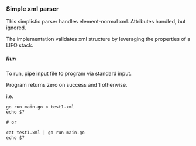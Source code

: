### Simple xml parser

This simplistic parser handles element-normal xml. Attributes handled, but ignored.

The implementation validates xml structure by leveraging the properties of a LIFO stack.

##### Run

To run, pipe input file to program via standard input.

Program returns zero on success and 1 otherwise.

i.e.

    go run main.go < test1.xml
    echo $?

    # or

    cat test1.xml | go run main.go
    echo $?

